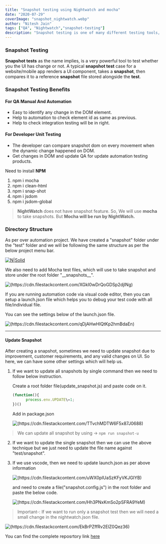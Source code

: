```yaml
---
title: "Snapshot testing using Nightwatch and mocha"
date: "2020-07-29"
coverImage: "snapshot_nightwatch.webp"
author: "Nitesh Jain"
tags: ["QA", "Nightwatch","snapshot-testing"]
description: "Snapshot testing is one of many different testing tools, which compares the previous and current snapshot. Unlike TDD, snapshot testing relies on the fact that your component renders correctly already. "
---
```


### Snapshot Testing

**Snapshot tests** as the name implies, is a very powerful tool to test whether you the UI has change or not. A typical **snapshot test** case for a website/mobile app renders a UI component, takes a **snapshot**, then compares it to a reference **snapshot** file stored alongside the **test**.

### Snapshot Testing  Benefits

#### For QA Manual And Automation

- Easy to identify any change in the DOM element.
- Help to automation to check element id as same as previous.
- Help to check integration testing will be in right.

#### For Developer Unit Testing

- The developer can compare snapshot dom on every movement when the dynamic change happened on DOM.
- Get changes in DOM and update QA for update automation testing products.

Need to install **NPM**

1.  npm i mocha
2.  npm i clean-html
3.  npm i snap-shot
4.  npm i jsdom
5.  npm i jsdom-global

>  **NightWatch** does not have snapshot feature. So, We will use **mocha** to take snapshots. But **Mocha will be run by NightWatch.**

### Directory Structure

As per over automation project. We have created a "snapshot" folder under the "test" folder and we will be following the same structure as per the below project menu bar. 


[![N|Solid](https://cdn.filestackcontent.com/solmjUZXTPWZgTNppBmW)](https://cdn.filestackcontent.com/solmjUZXTPWZgTNppBmW)

We also need to add Mocha test files, which will use to take snapshot and store under the root folder "\_\_snapshots\_\_".

![(https://cdn.filestackcontent.com/XGkI0wDrQoGDSp2djINg)](https://cdn.filestackcontent.com/XGkI0wDrQoGDSp2djINg)

If you are running automation code via visual code editor, then you can setup a launch.json file which helps you to debug your test code with all file/individual file.

You can see the settings below of the launch.json file.

![(https://cdn.filestackcontent.com/qDjAHwHIQtKp2hmBdaEn)](https://cdn.filestackcontent.com/qDjAHwHIQtKp2hmBdaEn)

* * *

#### Update Snapshot

After creating a snapshot, sometimes we need to update snapshot due to improvement, customer requirements, and any valid changes on UI. So here, we can have some other settings which  will help us.

1.  If we want to update all snapshots by single command then we need to follow below instruction.

    Create a root folder file(update\_snapshot.js) and paste code on it.

    ```javascript
    (function(){
          process.env.UPDATE\=1;
    })()
    ```
    Add in package.json

      ![(https://cdn.filestackcontent.com/TTvchMDTW6F5x87J0688)](https://cdn.filestackcontent.com/TTvchMDTW6F5x87J0688) 

> We can update all snapshot by using → `npm run snapshot-u`

2. If we want to update the single snapshot then we can use the above technique but we just need to update the file name against "test/snapshot".
3. If we use vscode, then we need to update launch.json as per above information 

      ![(https://cdn.filestackcontent.com/uWX0pIUaSzKFyVKJGIYB)](https://cdn.filestackcontent.com/uWX0pIUaSzKFyVKJGIYB)

      and need to create a file("snapshot.config.js") in the root folder and paste the below code.

      ![(https://cdn.filestackcontent.com/Hh3PNxKmSo2pSFRA9YeM)](https://cdn.filestackcontent.com/Hh3PNxKmSo2pSFRA9YeM)

> Important-: If we want to run only a snapshot test then we will need a small change in the nightwatch.json file.

![(https://cdn.filestackcontent.com/EkBrPZffRv2ElZ0Qez36)](https://cdn.filestackcontent.com/EkBrPZffRv2ElZ0Qez36)

You can find the complete reposrtory link [here](https://github.com/niteshjain1987/NightWatch-Snapshot)
